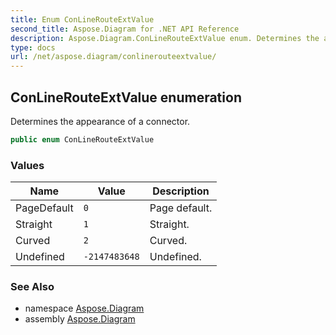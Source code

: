 ```yaml
---
title: Enum ConLineRouteExtValue
second_title: Aspose.Diagram for .NET API Reference
description: Aspose.Diagram.ConLineRouteExtValue enum. Determines the appearance of a connector
type: docs
url: /net/aspose.diagram/conlinerouteextvalue/
---
```

## ConLineRouteExtValue enumeration

Determines the appearance of a connector.

```csharp
public enum ConLineRouteExtValue
```

### Values

| Name | Value | Description |
| --- | --- | --- |
| PageDefault | `0` | Page default. |
| Straight | `1` | Straight. |
| Curved | `2` | Curved. |
| Undefined | `-2147483648` | Undefined. |

### See Also

* namespace [Aspose.Diagram](../../aspose.diagram/)
* assembly [Aspose.Diagram](../../)


